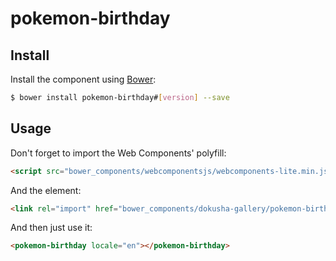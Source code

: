 # pokemon-birthday

## Install

Install the component using [Bower](http://bower.io/):

```sh
$ bower install pokemon-birthday#[version] --save
```

## Usage

Don't forget to import the Web Components' polyfill:

```html
<script src="bower_components/webcomponentsjs/webcomponents-lite.min.js"></script>
```

And the element:

```html
<link rel="import" href="bower_components/dokusha-gallery/pokemon-birthday.html">
```

And then just use it:
```html
<pokemon-birthday locale="en"></pokemon-birthday>
```
